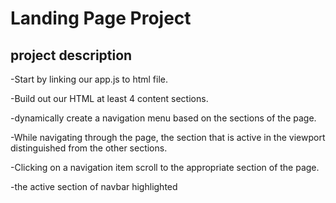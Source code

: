 # Landing Page Project

## project description
-Start by linking our app.js to html file.

-Build out our HTML at least 4 content sections.

-dynamically create a navigation menu based on the sections of the page.

-While navigating through the page, the section that is active in the viewport distinguished from the other sections.

-Clicking on a navigation item scroll to the appropriate section of the page.

-the active section of navbar highlighted